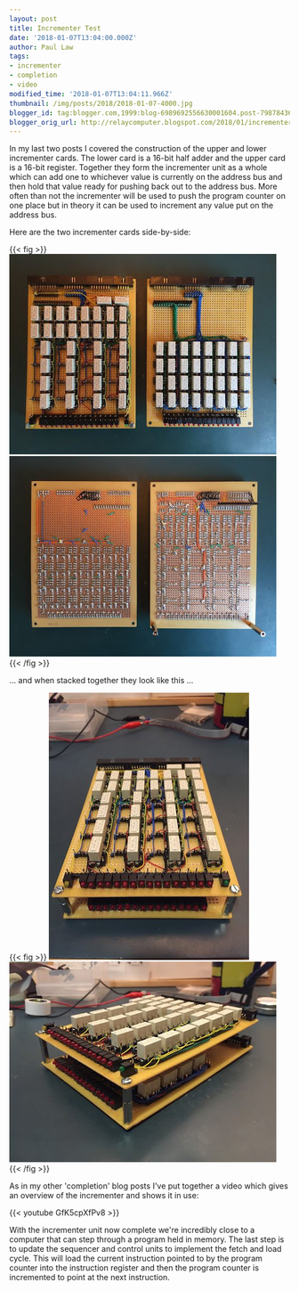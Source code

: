 ```yaml
---
layout: post
title: Incrementer Test
date: '2018-01-07T13:04:00.000Z'
author: Paul Law
tags:
- incrementer
- completion
- video
modified_time: '2018-01-07T13:04:11.966Z'
thumbnail: /img/posts/2018/2018-01-07-4000.jpg
blogger_id: tag:blogger.com,1999:blog-6989692556630001604.post-7987843622087641592
blogger_orig_url: http://relaycomputer.blogspot.com/2018/01/incrementer-test.html
---
```


In my last two posts I covered the construction of the upper and lower 
incrementer cards. The lower card is a 16-bit half adder and the upper card is 
a 16-bit register. Together they form the incrementer unit as a whole which 
can add one to whichever value is currently on the address bus and then hold 
that value ready for pushing back out to the address bus. More often than not 
the incrementer will be used to push the program counter on one place but in 
theory it can be used to increment any value put on the address bus.

Here are the two incrementer cards side-by-side:

{{< fig >}}
![Incrementer Cards (front side)](/img/posts/2018/2018-01-07-0000.jpg)
![Incrementer Cards (rear side)](/img/posts/2018/2018-01-07-0001.jpg)
{{< /fig >}}

... and 
when stacked together they look like this ...

{{< fig >}}
![Incrementer Unit (viewed from front)](/img/posts/2018/2018-01-07-0002.jpg)
![Incrementer Unit (viewed from front right)](/img/posts/2018/2018-01-07-0003.jpg)
{{< /fig >}}

As in my other 'completion' blog posts I've put together a video which gives 
an overview of the incrementer and shows it in use:

{{< youtube GfK5cpXfPv8 >}}

With the incrementer unit now complete we're incredibly close to a computer 
that can step through a program held in memory. The last step is to update the 
sequencer and control units to implement the fetch and load cycle. This will 
load the current instruction pointed to by the program counter into the 
instruction register and then the program counter is incremented to point at 
the next instruction. 
